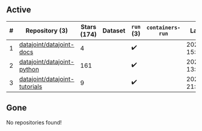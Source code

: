 ## Active
| # | Repository (3) | Stars (174) | Dataset | `run` (3) | `containers-run` | Last Modified |
| --- | --- | --- | --- | --- | --- | --- |
| 1 | [datajoint/datajoint-docs](https://github.com/datajoint/datajoint-docs) | 4 |  | :heavy_check_mark: |  | 2024-03-19 15:25:41+00:00 |
| 2 | [datajoint/datajoint-python](https://github.com/datajoint/datajoint-python) | 161 |  | :heavy_check_mark: |  | 2024-03-22 13:48:24+00:00 |
| 3 | [datajoint/datajoint-tutorials](https://github.com/datajoint/datajoint-tutorials) | 9 |  | :heavy_check_mark: |  | 2024-04-06 21:46:21+00:00 |

## Gone
No repositories found!
